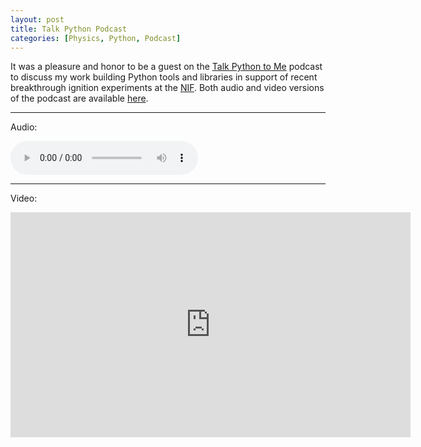 ```yaml
---
layout: post
title: Talk Python Podcast
categories: [Physics, Python, Podcast]
---
```


It was a pleasure and honor to be a guest on the [Talk Python to Me](https://talkpython.fm/) podcast to discuss my work building Python tools and libraries in support of recent breakthrough ignition experiments at the [NIF](https://lasers.llnl.gov/).  Both audio and video versions of the podcast are available [here](https://talkpython.fm/episodes/show/403/fusion-ignition-breakthrough-and-python).

---

Audio:

<audio controls>
  <source src="https://talkpython.fm/episodes/download/403/fusion-ignition-breakthrough-and-python.mp3" type="audio/mpeg">
  Your browser does not support the audio element.
</audio>

---
Video:

<iframe
    width=640"
    height="360" 
    src="https://www.youtube.com/embed/qjIEmTg-eX4" 
    frameborder="0" 
    allow="accelerometer; autoplay; clipboard-write; encrypted-media; gyroscope; picture-in-picture" 
    allowfullscreen>
</iframe>


